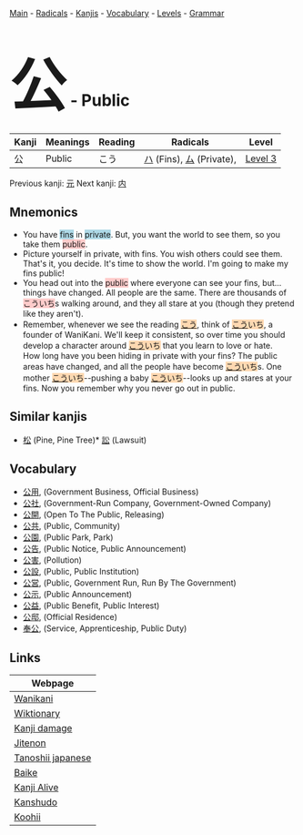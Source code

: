 <style> bigfont {font-size: 100px}</style>
[Main](../README.md) -
[Radicals](../radicals.md) -
[Kanjis](../kanjis.md) -
[Vocabulary](../vocabulary.md) -
[Levels](../levels.md) -
[Grammar](../grammar.md)
# <bigfont> 公</bigfont> - Public 

| Kanji | Meanings | Reading | Radicals | Level |
| --- | --- | --- | --- | --- |
| 公 | Public | こう | [ハ](../radicals/ハ.md) (Fins), [ム](../radicals/ム.md) (Private),  | [Level 3](../levels/wk_level3.md) |

Previous kanji: [元](元.md) Next kanji: [内](内.md) 

## Mnemonics
 * You have <span style="background-color:#ADD8E6"> fins</span> in <span style="background-color:#ADD8E6"> private</span>. But, you want the world to see them, so you take them <span style="background-color:#ffcccb"> public</span>.
* Picture yourself in private, with fins. You wish others could see them. That's it, you decide. It's time to show the world. I'm going to make my fins public!
* You head out into the <span style="background-color:#ffcccb"> public</span> where everyone can see your fins, but... things have changed. All people are the same. There are thousands of <span style="background-color:#ffcccb"> こういち</span>s walking around, and they all stare at you (though they pretend like they aren't).
* Remember, whenever we see the reading <span style="background-color:#fed8b1"> [こう](https://jisho.org/search/こう)</span>, think of <span style="background-color:#fed8b1"> [こう](https://jisho.org/search/こう)いち</span>, a founder of WaniKani. We'll keep it consistent, so over time you should develop a character around <span style="background-color:#fed8b1"> [こう](https://jisho.org/search/こう)いち</span> that you learn to love or hate.<br />How long have you been hiding in private with your fins? The public areas have changed, and all the people have become <span style="background-color:#fed8b1"> [こう](https://jisho.org/search/こう)いち</span>s. One mother <span style="background-color:#fed8b1"> [こう](https://jisho.org/search/こう)いち</span>--pushing a baby <span style="background-color:#fed8b1"> [こう](https://jisho.org/search/こう)いち</span>--looks up and stares at your fins. Now you remember why you never go out in public.


## Similar kanjis
 * [松](松.md) (Pine, Pine Tree)* [訟](訟.md) (Lawsuit)


## Vocabulary
 * [公用](../vocabulary/公.md), (Government Business, Official Business)
* [公社](../vocabulary/公.md), (Government-Run Company, Government-Owned Company)
* [公開](../vocabulary/公.md), (Open To The Public, Releasing)
* [公共](../vocabulary/公.md), (Public, Community)
* [公園](../vocabulary/公.md), (Public Park, Park)
* [公告](../vocabulary/公.md), (Public Notice, Public Announcement)
* [公害](../vocabulary/公.md), (Pollution)
* [公設](../vocabulary/公.md), (Public, Public Institution)
* [公営](../vocabulary/公.md), (Public, Government Run, Run By The Government)
* [公示](../vocabulary/公.md), (Public Announcement)
* [公益](../vocabulary/公.md), (Public Benefit, Public Interest)
* [公邸](../vocabulary/公.md), (Official Residence)
* [奉公](../vocabulary/公.md), (Service, Apprenticeship, Public Duty)



## Links 

| Webpage |
| --- |
| [Wanikani          ](https://www.wanikani.com/kanji/公) |
| [Wiktionary        ](https://en.wiktionary.org/wiki/公) |
| [Kanji damage      ](http://www.kanjidamage.com/kanji/search?utf8=✓&q=公) |
| [Jitenon           ](https://jitenon.com/kanji/公) |
| [Tanoshii japanese ](https://www.tanoshiijapanese.com/dictionary/kanji.cfm?k=公) |
| [Baike             ](https://baike.baidu.com/item/公) |
| [Kanji Alive       ](https://app.kanjialive.com/公) |
| [Kanshudo          ](https://www.kanshudo.com/searchmn?q=公) |
| [Koohii            ](https://kanji.koohii.com/study/kanji/公) |
